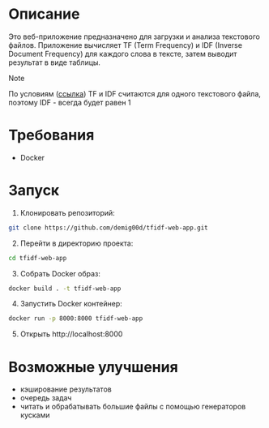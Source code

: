 # Описание
Это веб-приложение предназначено для загрузки и анализа текстового файлов. Приложение вычисляет TF (Term Frequency) и IDF (Inverse Document Frequency) для каждого слова в тексте, затем выводит результат в виде таблицы.

> [!NOTE]
> По условиям ([ссылка](https://gist.github.com/nonamenix/651852a8943e6a84abdf03ed82dc7518#%D1%82%D0%B5%D1%81%D1%82%D0%BE%D0%B2%D0%BE%D0%B5-%D0%B7%D0%B0%D0%B4%D0%B0%D0%BD%D0%B8%D0%B5)) TF и IDF считаются для одного текстового файла, поэтому IDF - всегда будет равен 1

# Требования
- Docker

# Запуск
1. Клонировать репозиторий:
```sh
git clone https://github.com/demig00d/tfidf-web-app.git
```
2. Перейти в директорию проекта:
```sh
cd tfidf-web-app
```
3. Собрать Docker образ:
```sh
docker build . -t tfidf-web-app
```
4. Запустить Docker контейнер:
```sh
docker run -p 8000:8000 tfidf-web-app
```
5. Открыть http://localhost:8000

# Возможные улучшения
- кэширование результатов
- очередь задач
- читать и обрабатывать большие файлы с помощью генераторов кусками
